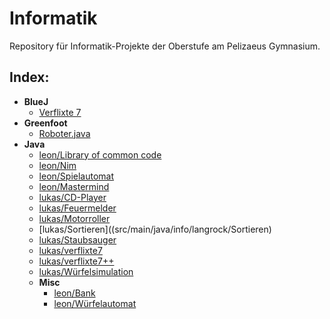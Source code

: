# Informatik

Repository für Informatik-Projekte der Oberstufe am Pelizaeus Gymnasium.

## Index:
- **BlueJ**
  - [Verflixte 7](src/blueJ/verflixte7)
- **Greenfoot**
  - [Roboter.java](src/greenfoot/roboscenario/Roboter.java)
- **Java**
  - [leon/Library of common code](src/main/java/xyz/wilzer/Common)
  - [leon/Nim](src/main/java/xyz/wilzer/Nim)
  - [leon/Spielautomat](src/main/java/xyz/wilzer/Spielautomat)
  - [leon/Mastermind](src//main/java/xyz/wilzer/Mastermind)
  - [lukas/CD-Player](src/main/java/info/langrock/CD-Player)
  - [lukas/Feuermelder](src/main/java/info/langrock/Feuermelder)
  - [lukas/Motorroller](src/main/java/info/langrock/Motorroller)
  - [lukas/Sortieren]((src/main/java/info/langrock/Sortieren)
  - [lukas/Staubsauger](src/main/java/info/langrock/Staubsauger)
  - [lukas/verflixte7](src/main/java/info/langrock/verflixte7)
  - [lukas/verflixte7++](src/main/java/info/langrock/verflixte7_advanced)
  - [lukas/Würfelsimulation](src/main/java/info/langrock/Würfelsimulation)
  - **Misc**
    - [leon/Bank](src/main/java/xyz/wilzer/Spielautomat/Misc/Bank)
    - [leon/Würfelautomat](src/main/java/xyz/wilzer/Spielautomat/Misc/diceAutomata)
